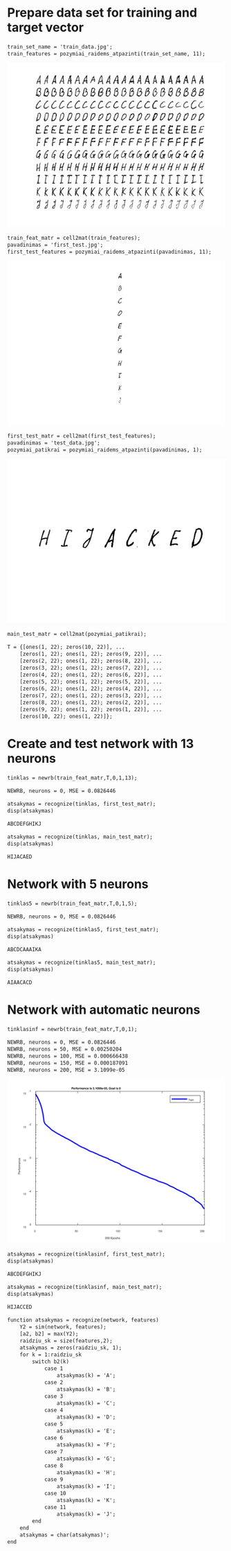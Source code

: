 
# Prepare data set for training and target vector

```matlab:Code
train_set_name = 'train_data.jpg';
train_features = pozymiai_raidems_atpazinti(train_set_name, 11);
```


![figure_0.jpg](latex_images/figure_0.jpg)


```matlab:Code
train_feat_matr = cell2mat(train_features);
pavadinimas = 'first_test.jpg';
first_test_features = pozymiai_raidems_atpazinti(pavadinimas, 11);
```


![figure_2.jpg](latex_images/figure_2.jpg)


```matlab:Code
first_test_matr = cell2mat(first_test_features);
pavadinimas = 'test_data.jpg';
pozymiai_patikrai = pozymiai_raidems_atpazinti(pavadinimas, 1);
```


![figure_3.jpg](latex_images/figure_3.jpg)


```matlab:Code
main_test_matr = cell2mat(pozymiai_patikrai);
```


```matlab:Code
T = {[ones(1, 22); zeros(10, 22)], ...
    [zeros(1, 22); ones(1, 22); zeros(9, 22)], ...
    [zeros(2, 22); ones(1, 22); zeros(8, 22)], ...
    [zeros(3, 22); ones(1, 22); zeros(7, 22)], ...
    [zeros(4, 22); ones(1, 22); zeros(6, 22)], ...
    [zeros(5, 22); ones(1, 22); zeros(5, 22)], ...
    [zeros(6, 22); ones(1, 22); zeros(4, 22)], ...
    [zeros(7, 22); ones(1, 22); zeros(3, 22)], ...
    [zeros(8, 22); ones(1, 22); zeros(2, 22)], ...
    [zeros(9, 22); ones(1, 22); zeros(1, 22)], ...
    [zeros(10, 22); ones(1, 22)]};
```

# Create and test network with 13 neurons

```matlab:Code
tinklas = newrb(train_feat_matr,T,0,1,13);
```


```text:Output
NEWRB, neurons = 0, MSE = 0.0826446
```


```matlab:Code
atsakymas = recognize(tinklas, first_test_matr);
disp(atsakymas)
```


```text:Output
ABCDEFGHIKJ
```


```matlab:Code
atsakymas = recognize(tinklas, main_test_matr);
disp(atsakymas)
```


```text:Output
HIJACAED
```

# Network with 5 neurons

```matlab:Code
tinklas5 = newrb(train_feat_matr,T,0,1,5);
```


```text:Output
NEWRB, neurons = 0, MSE = 0.0826446
```


```matlab:Code
atsakymas = recognize(tinklas5, first_test_matr);
disp(atsakymas)
```


```text:Output
ABCDCAAAIKA
```


```matlab:Code
atsakymas = recognize(tinklas5, main_test_matr);
disp(atsakymas)
```


```text:Output
AIAACACD
```

# Network with automatic neurons

```matlab:Code
tinklasinf = newrb(train_feat_matr,T,0,1);
```


```text:Output
NEWRB, neurons = 0, MSE = 0.0826446
NEWRB, neurons = 50, MSE = 0.00250204
NEWRB, neurons = 100, MSE = 0.000666438
NEWRB, neurons = 150, MSE = 0.000187091
NEWRB, neurons = 200, MSE = 3.1099e-05
```


![figure_4.jpg](latex_images/figure_4.jpg)


```matlab:Code
atsakymas = recognize(tinklasinf, first_test_matr);
disp(atsakymas)
```


```text:Output
ABCDEFGHIKJ
```


```matlab:Code
atsakymas = recognize(tinklasinf, main_test_matr);
disp(atsakymas)
```


```text:Output
HIJACCED
```

  

```matlab:Code
function atsakymas = recognize(network, features)
    Y2 = sim(network, features);
    [a2, b2] = max(Y2);
    raidziu_sk = size(features,2);
    atsakymas = zeros(raidziu_sk, 1);
    for k = 1:raidziu_sk
        switch b2(k)
            case 1
                atsakymas(k) = 'A';
            case 2
                atsakymas(k) = 'B';
            case 3
                atsakymas(k) = 'C';
            case 4
                atsakymas(k) = 'D';
            case 5
                atsakymas(k) = 'E';
            case 6
                atsakymas(k) = 'F';
            case 7
                atsakymas(k) = 'G';
            case 8
                atsakymas(k) = 'H';
            case 9
                atsakymas(k) = 'I';
            case 10
                atsakymas(k) = 'K';
            case 11
                atsakymas(k) = 'J';
        end
    end
    atsakymas = char(atsakymas)';
end
```

